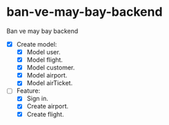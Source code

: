 # ban-ve-may-bay-backend
Ban ve may bay backend
* [x] Create model:
  * [x] Model user.
  * [x] Model flight.
  * [x] Model customer.
  * [x] Model airport.
  * [x] Model airTicket.

* [ ] Feature:
  * [x] Sign in.
  * [x] Create airport.
  * [x] Create flight.